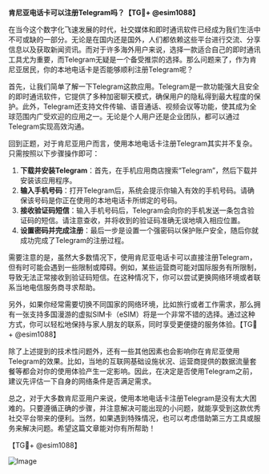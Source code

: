 **肯尼亚电话卡可以注册Telegram吗？【TG💪+ @esim1088】**

在当今这个数字化飞速发展的时代，社交媒体和即时通讯软件已经成为我们生活中不可或缺的一部分。无论是在国内还是国外，人们都依赖这些平台进行交流、分享信息以及获取新闻资讯。而对于许多海外用户来说，选择一款适合自己的即时通讯工具尤为重要，而Telegram无疑是一个备受推崇的选择。那么问题来了，作为肯尼亚居民，你的本地电话卡是否能够顺利注册Telegram呢？

首先，让我们简单了解一下Telegram这款应用。Telegram是一款功能强大且安全的即时通讯软件，它提供了多种加密聊天模式，确保用户的隐私得到最大程度的保护。此外，Telegram还支持文件传输、语音通话、视频会议等功能，使其成为全球范围内广受欢迎的应用之一。无论是个人用户还是企业团队，都可以通过Telegram实现高效沟通。

回到正题，对于肯尼亚用户而言，使用本地电话卡注册Telegram其实并不复杂。只需按照以下步骤操作即可：

1. **下载并安装Telegram**：首先，在手机应用商店搜索“Telegram”，然后下载并安装该应用程序。
2. **输入手机号码**：打开Telegram后，系统会提示你输入有效的手机号码。请确保该号码是你正在使用的本地电话卡所绑定的号码。
3. **接收验证码短信**：输入手机号码后，Telegram会向你的手机发送一条包含验证码的短信。请注意查收，并将收到的验证码准确无误地填入相应位置。
4. **设置密码并完成注册**：最后一步是设置一个强密码以保护账户安全，随后你就成功完成了Telegram的注册过程。

需要注意的是，虽然大多数情况下，使用肯尼亚电话卡可以直接注册Telegram，但有时可能会遇到一些限制或障碍。例如，某些运营商可能对国际服务有所限制，导致无法正常接收到验证码短信。在这种情况下，你可以尝试更换网络环境或者联系当地电信服务商寻求帮助。

另外，如果你经常需要切换不同国家的网络环境，比如旅行或者工作需求，那么拥有一张支持多国漫游的虚拟SIM卡（eSIM）将是一个非常不错的选择。通过这种方式，你可以轻松地保持与家人朋友的联系，同时享受更便捷的服务体验。【TG💪+ @esim1088】

除了上述提到的技术性问题外，还有一些其他因素也会影响你在肯尼亚使用Telegram的效果。比如，当地的互联网基础设施状况、运营商提供的数据流量套餐等都会对你的使用体验产生一定影响。因此，在决定是否使用Telegram之前，建议先评估一下自身的网络条件是否满足需求。

总之，对于大多数肯尼亚用户来说，使用本地电话卡注册Telegram是没有太大困难的。只要遵循正确的步骤，并注意解决可能出现的小问题，就能享受到这款优秀社交平台带来的便利。当然，如果遇到特殊情况，也可以考虑借助第三方工具或服务来解决问题。希望这篇文章能对你有所帮助！

【TG💪+ @esim1088】  

![Image](https://i.postimg.cc/4NQfJmqS/Snipaste-2025-05-13-00-14-12.png)